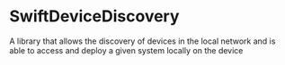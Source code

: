 # SwiftDeviceDiscovery
A library that allows the discovery of devices in the local network and is able to access and deploy a given system locally on the device
